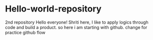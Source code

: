 # Hello-world-repository
2nd repository
Hello everyone!
Shriti here, I like to apply logics through code and build a product.
so here i am starting with github.
change for practice github flow
